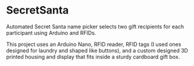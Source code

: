 # SecretSanta
Automated Secret Santa name picker selects two gift recipients for each participant using Arduino and RFIDs. 


This project uses an Arduino Nano, RFID reader, RFID tags (I used ones designed for laundry and shaped like buttons), and a custom designed 3D printed housing and display that fits inside a sturdy cardboard gift box. 



